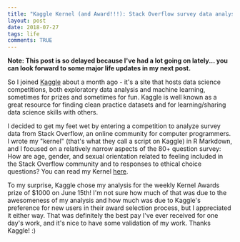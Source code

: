 ```yaml
---
title: "Kaggle Kernel (and Award!!!): Stack Overflow survey data analysis"
layout: post
date: 2018-07-27
tags: life
comments: TRUE
---
```


**Note: This post is so delayed because I've had a lot going on lately... you can look forward to some major life updates in my next post.**

So I joined [Kaggle](https://www.kaggle.com/) about a month ago - it's a site that hosts data science competitions, both exploratory data analysis and machine learning, sometimes for prizes and sometimes for fun. Kaggle is well known as a great resource for finding clean practice datasets and for learning/sharing data science skills with others. 

I decided to get my feet wet by entering a competition to analyze survey data from Stack Overflow, an online community for computer programmers. I wrote my "kernel" (that's what they call a script on Kaggle) in R Markdown, and I focused on a relatively narrow aspects of the 80+ question survey: How are age, gender, and sexual orientation related to feeling included in the Stack Overflow community and to responses to ethical choice questions? You can read my Kernel [here](https://www.kaggle.com/heesoo37/stack-overflow-2018-survey-age-gender-sexuality). 

To my surprise, Kaggle chose my analysis for the weekly Kernel Awards prize of $1000 on June 15th! I'm not sure how much of that was due to the awesomeness of my analysis and how much was due to Kaggle's preference for new users in their award selection process, but I appreciated it either way. That was definitely the best pay I've ever received for one day's work, and it's nice to have some validation of my work. Thanks Kaggle! :)  